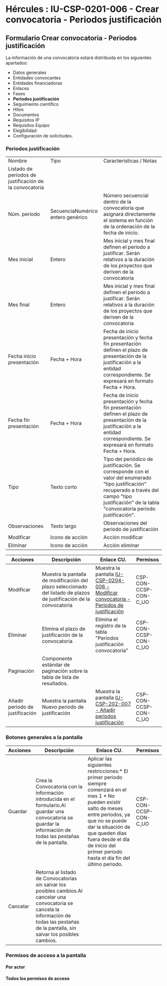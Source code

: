 # Hércules : IU\-CSP\-0201\-006 \- Crear convocatoria \- Periodos justificación



## Formulario Crear convocatoria \- Periodos justificación

La información de una convocatoria estará distribuida en los siguientes apartados:

* Datos generales
* Entidades convocantes
* Entidades financiadoras
* Enlaces
* Fases
* **Periodos justificación**
* Seguimiento científico
* Hitos
* Documentos
* Requisitos IP
* Requisitos Equipo
* Elegibilidad
* Configuración de solicitudes.

### Periodos justificación



|  | | |
| --- | --- | --- |
| Nombre | Tipo | Características / Notas |
| Listado de periodos de justificación de la convocatoria | | |
| Núm. periodo | SecuenciaNumérico entero genérico | Número secuencial dentro de la convocatoria que asignará directamente el sistema en función de la ordenación de la fecha de inicio. |
| Mes inicial | Entero | Mes inicial y mes final definen el periodo a justificar. Serán relativos a la duración de los proyectos que deriven de la convocatoria |
| Mes final | Entero | Mes inicial y mes final definen el periodo a justificar. Serán relativos a la duración de los proyectos que deriven de la convocatoria |
| Fecha inicio presentación | Fecha \+ Hora | Fecha de inicio presentación y fecha fin presentación definen el plazo de presentación de la justificación a la entidad correspondiente. Se expresará en formato Fecha \+ Hora. |
| Fecha fin presentación | Fecha \+ Hora | Fecha de inicio presentación y fecha fin presentación definen el plazo de presentación de la justificación a la entidad correspondiente. Se expresará en formato Fecha \+ Hora. |
| Tipo | Texto corto | Tipo del periódico de justificación. Se corresponde con el valor del enumerado "tipo justificación" recuperado a través del campo "tipo justificación" de la tabla "convocatoria periodo justificación". |
| Observaciones | Texto largo | Observaciones del periodo de justificación |
| Modificar | Icono de acción | Acción modificar |
| Eliminar | Icono de acción | Acción eliminar |



| Acciones | Descripción | Enlace CU. | Permisos |
| --- | --- | --- | --- |
| Modificar | Muestra la pantalla de modificación del plazo seleccionado del listado de plazos de justificación de la convocatoria | Muestra la pantalla [IU\-CSP\-0204\-006 \- Modificar convocatoria \- Periodos de justificación](/hercules/sgi-sistema-de-gestion-de-investigacion/requisitos-y-analisis-funcional/analisis-funcional-sgi-hercules/csp-modulo-de-convocatorias-ayudas-solicitudes-proyectos-y-contratos-y-grupos-de-investigacion/csp-interfaz-de-usuario/iu-csp-0200-gestion-de-convocatorias/iu-csp-0204-modificar-convocatoria/iu-csp-0204-006-modificar-convocatoria-periodos-de-justificacion.md "/hercules/sgi-sistema-de-gestion-de-investigacion/requisitos-y-analisis-funcional/analisis-funcional-sgi-hercules/csp-modulo-de-convocatorias-ayudas-solicitudes-proyectos-y-contratos-y-grupos-de-investigacion/csp-interfaz-de-usuario/iu-csp-0200-gestion-de-convocatorias/iu-csp-0204-modificar-convocatoria/iu-csp-0204-006-modificar-convocatoria-periodos-de-justificacion.md") | CSP\-CON\-CCSP\-CON\-C\_UO |
| Eliminar | Elimina el plazo de justificación de la convocatoria | Elimina el registro de la tabla "Periodos justificación convocatoria" | CSP\-CON\-CCSP\-CON\-C\_UO |
| Paginación | Componente estándar de paginación sobre la tabla de lista de resultados. |  |  |
| Añadir periodo de justificación | Muestra la pantalla Nuevo periodo de justificación | Muestra la pantalla [IU\-CSP\-202\-007 \- Añadir periodos justificación](/hercules/sgi-sistema-de-gestion-de-investigacion/requisitos-y-analisis-funcional/analisis-funcional-sgi-hercules/csp-modulo-de-convocatorias-ayudas-solicitudes-proyectos-y-contratos-y-grupos-de-investigacion/csp-interfaz-de-usuario/iu-csp-0200-gestion-de-convocatorias/iu-csp-202-007-anadir-periodo-de-justificacion.md "/hercules/sgi-sistema-de-gestion-de-investigacion/requisitos-y-analisis-funcional/analisis-funcional-sgi-hercules/csp-modulo-de-convocatorias-ayudas-solicitudes-proyectos-y-contratos-y-grupos-de-investigacion/csp-interfaz-de-usuario/iu-csp-0200-gestion-de-convocatorias/iu-csp-202-007-anadir-periodo-de-justificacion.md") | CSP\-CON\-CCSP\-CON\-C\_UO |

### Botones generales a la pantalla



| Acciones | Descripción | Enlace CU. | Permisos |
| --- | --- | --- | --- |
| Guardar | Crea la Convocatoria con la información introducida en el formulario.Al guardar una convocatoria se guardar la información de todas las pestañas de la pantalla. | Aplicar las siguientes restricciones:* El primer periodo siempre comenzará en el mes 1 * No pueden existir salto de meses entre periodos, ya que no se puede dar la situación de que queden días fuera desde el día de inicio del primer periodo hasta el día fin del último periodo. | CSP\-CON\-CCSP\-CON\-C\_UO |
| Cancelar | Retorna al listado de Convocatorias sin salvar los posibles cambios.Al cancelar una convocatoria se cancela la información de todas las pestañas de la pantalla, sin salvar los posibles cambios. |  |  |

### Permisos de acceso a la pantalla

#### Por actor

#### Todos los permisos de acceso

  


  





